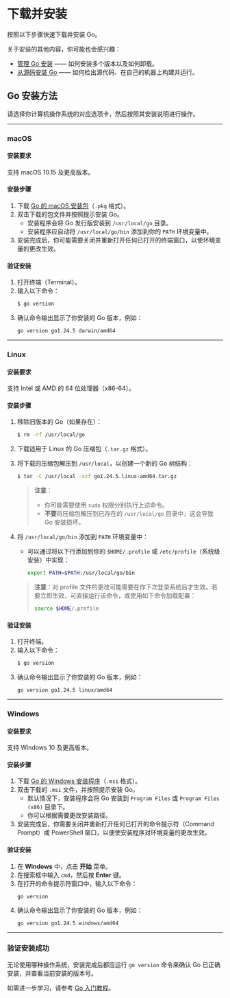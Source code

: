 # 下载并安装

按照以下步骤快速下载并安装 Go。

关于安装的其他内容，你可能也会感兴趣：
- [管理 Go 安装](https://go.dev/doc/manage-install) —— 如何安装多个版本以及如何卸载。
- [从源码安装 Go](https://go.dev/doc/install/source) —— 如何检出源代码、在自己的机器上构建并运行。

## Go 安装方法

请选择你计算机操作系统的对应选项卡，然后按照其安装说明进行操作。

---

### **macOS**

#### 安装要求
支持 macOS 10.15 及更高版本。

#### 安装步骤
1. 下载 [Go 的 macOS 安装包](https://go.dev/dl/)（`.pkg` 格式）。
2. 双击下载的包文件并按照提示安装 Go。
    - 安装程序会将 Go 发行版安装到 `/usr/local/go` 目录。
    - 安装程序应自动将 `/usr/local/go/bin` 添加到你的 `PATH` 环境变量中。
3. 安装完成后，你可能需要关闭并重新打开任何已打开的终端窗口，以使环境变量的更改生效。

#### 验证安装
1. 打开终端（Terminal）。
2. 输入以下命令：
   ```bash
   $ go version
   ```
3. 确认命令输出显示了你安装的 Go 版本，例如：
   ```
   go version go1.24.5 darwin/amd64
   ```

---

### **Linux**

#### 安装要求
支持 Intel 或 AMD 的 64 位处理器（x86-64）。

#### 安装步骤
1. 移除旧版本的 Go（如果存在）：
   ```bash
   $ rm -rf /usr/local/go
   ```
2. 下载适用于 Linux 的 Go 压缩包（`.tar.gz` 格式）。
3. 将下载的压缩包解压到 `/usr/local`，以创建一个新的 Go 树结构：
   ```bash
   $ tar -C /usr/local -xzf go1.24.5.linux-amd64.tar.gz
   ```
   > **注意**：
   > - 你可能需要使用 `sudo` 权限分别执行上述命令。
   > - **不要**将压缩包解压到已存在的 `/usr/local/go` 目录中，这会导致 Go 安装损坏。

4. 将 `/usr/local/go/bin` 添加到 `PATH` 环境变量中：
    - 可以通过将以下行添加到你的 `$HOME/.profile` 或 `/etc/profile`（系统级安装）中实现：
      ```bash
      export PATH=$PATH:/usr/local/go/bin
      ```
   > **注意**：对 profile 文件的更改可能需要在你下次登录系统后才生效。若要立即生效，可直接运行该命令，或使用如下命令加载配置：
   > ```bash
   > source $HOME/.profile
   > ```

#### 验证安装
1. 打开终端。
2. 输入以下命令：
   ```bash
   $ go version
   ```
3. 确认命令输出显示了你安装的 Go 版本，例如：
   ```
   go version go1.24.5 linux/amd64
   ```

---

### **Windows**

#### 安装要求
支持 Windows 10 及更高版本。

#### 安装步骤
1. 下载 [Go 的 Windows 安装程序](https://go.dev/dl/)（`.msi` 格式）。
2. 双击下载的 `.msi` 文件，并按照提示安装 Go。
    - 默认情况下，安装程序会将 Go 安装到 `Program Files` 或 `Program Files (x86)` 目录下。
    - 你可以根据需要更改安装路径。
3. 安装完成后，你需要关闭并重新打开任何已打开的命令提示符（Command Prompt）或 PowerShell 窗口，以便使安装程序对环境变量的更改生效。

#### 验证安装
1. 在 **Windows** 中，点击 **开始** 菜单。
2. 在搜索框中输入 `cmd`，然后按 **Enter** 键。
3. 在打开的命令提示符窗口中，输入以下命令：
   ```cmd
   go version
   ```
4. 确认命令输出显示了你安装的 Go 版本，例如：
   ```
   go version go1.24.5 windows/amd64
   ```

---

### 验证安装成功
无论使用哪种操作系统，安装完成后都应运行 `go version` 命令来确认 Go 已正确安装，并查看当前安装的版本号。

如需进一步学习，请参考 [Go 入门教程](https://go.dev/doc/tutorial/getting-started)。
